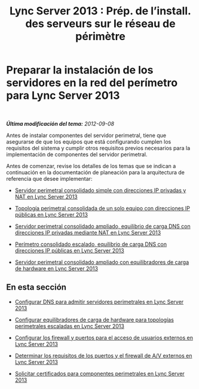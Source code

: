 ﻿---
title: "Lync Server 2013 : Prép. de l’install. des serveurs sur le réseau de périmètre"
TOCTitle: Preparar la instalación de los servidores en la red del perímetro
ms:assetid: 5e6c457a-f964-4ef7-a709-97abda9c673a
ms:mtpsurl: https://technet.microsoft.com/es-es/library/Gg398416(v=OCS.15)
ms:contentKeyID: 48275419
ms.date: 01/07/2017
mtps_version: v=OCS.15
ms.translationtype: HT
---

# Preparar la instalación de los servidores en la red del perímetro para Lync Server 2013

 

_**Última modificación del tema:** 2012-09-08_

Antes de instalar componentes del servidor perimetral, tiene que asegurarse de que los equipos que está configurando cumplen los requisitos del sistema y cumplir otros requisitos previos necesarios para la implementación de componentes del servidor perimetral.

Antes de comenzar, revise los detalles de los temas que se indican a continuación en la documentación de planeación para la arquitectura de referencia que desee implementar:

  - [Servidor perimetral consolidado simple con direcciones IP privadas y NAT en Lync Server 2013](lync-server-2013-single-consolidated-edge-with-private-ip-addresses-and-nat.md)

  - [Topología perimetral consolidada de un solo equipo con direcciones IP públicas en Lync Server 2013](lync-server-2013-single-consolidated-edge-with-public-ip-addresses.md)

  - [Servidor perimetral consolidado ampliado, equilibrio de carga DNS con direcciones IP privadas mediante NAT en Lync Server 2013](lync-server-2013-scaled-consolidated-edge-dns-load-balancing-with-private-ip-addresses-using-nat.md)

  - [Perímetro consolidado escalado, equilibrio de carga DNS con direcciones IP públicas en Lync Server 2013](lync-server-2013-scaled-consolidated-edge-dns-load-balancing-with-public-ip-addresses.md)

  - [Servidor perimetral consolidado ampliado con equilibradores de carga de hardware en Lync Server 2013](lync-server-2013-scaled-consolidated-edge-with-hardware-load-balancers.md)

## En esta sección

  - [Configurar DNS para admitir servidores perimetrales en Lync Server 2013](lync-server-2013-configure-dns-for-edge-support.md)

  - [Configurar equilibradores de carga de hardware para topologías perimetrales escaladas en Lync Server 2013](lync-server-2013-set-up-hardware-load-balancers-for-scaled-edge-topologies.md)

  - [Configurar los firewall y puertos para el acceso de usuarios externos en Lync Server 2013](lync-server-2013-configure-firewalls-and-ports-for-external-user-access.md)

  - [Determinar los requisitos de los puertos y el firewall de A/V externos en Lync Server 2013](lync-server-2013-determine-external-a-v-firewall-and-port-requirements.md)

  - [Solicitar certificados para componentes perimetrales en Lync Server 2013](lync-server-2013-request-certificates-for-edge-components.md)

